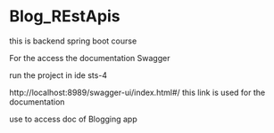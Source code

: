 # Blog_REstApis
this is backend spring boot course 

For the access the documentation  Swagger 

run the project in ide sts-4

http://localhost:8989/swagger-ui/index.html#/        this link is used for the documentation

use to access doc of Blogging app 
